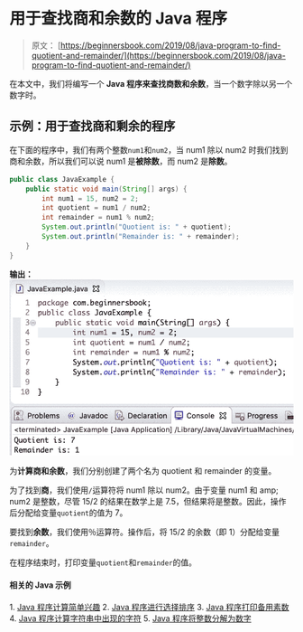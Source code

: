 # 用于查找商和余数的 Java 程序

> 原文： [https://beginnersbook.com/2019/08/java-program-to-find-quotient-and-remainder/](https://beginnersbook.com/2019/08/java-program-to-find-quotient-and-remainder/)

在本文中，我们将编写一个 **Java 程序来查找商数和余数**，当一个数字除以另一个数字时。

## 示例：用于查找商和剩余的程序

在下面的程序中，我们有两个整数`num1`和`num2`，当 num1 除以 num2 时我们找到商和余数，所以我们可以说 num1 是**被除数**，而 num2 是**除数**。

```java
public class JavaExample {
    public static void main(String[] args) {
        int num1 = 15, num2 = 2;
        int quotient = num1 / num2;
        int remainder = num1 % num2;
        System.out.println("Quotient is: " + quotient);
        System.out.println("Remainder is: " + remainder);
    }
}
```

**输出：**
![Java Program to Find Quotient and Remainder](img/e3ec336ae931b9e1ae8a67aacbd5dc94.jpg)

为**计算商和余数**，我们分别创建了两个名为 quotient 和 remainder 的变量。

为了找到**商**，我们使用`/`运算符将 num1 除以 num2。由于变量 num1 和 amp; num2 是整数，尽管 15/2 的结果在数学上是 7.5，但结果将是整数。因此，操作后分配给变量`quotient`的值为 7。

要找到**余数**，我们使用％运算符。操作后，将 15/2 的余数（即 1）分配给变量`remainder`。

在程序结束时，打印变量`quotient`和`remainder`的值。

#### 相关的 Java 示例

1\. [Java 程序计算简单兴趣](https://beginnersbook.com/2019/07/java-program-to-calculate-simple-interest/)
2\. [Java 程序进行选择排序](https://beginnersbook.com/2019/04/java-program-for-selection-sorting/)
3\. [Java 程序打印备用素数](https://beginnersbook.com/2019/04/java-program-to-print-alternate-prime-numbers/)
4\. [Java 程序计算字符串中出现的字符](https://beginnersbook.com/2019/04/java-program-to-find-the-occurrence-of-a-character-in-a-string/)
5\. [Java 程序将整数分解为数字](https://beginnersbook.com/2019/02/java-program-to-break-integer-into-digits/)